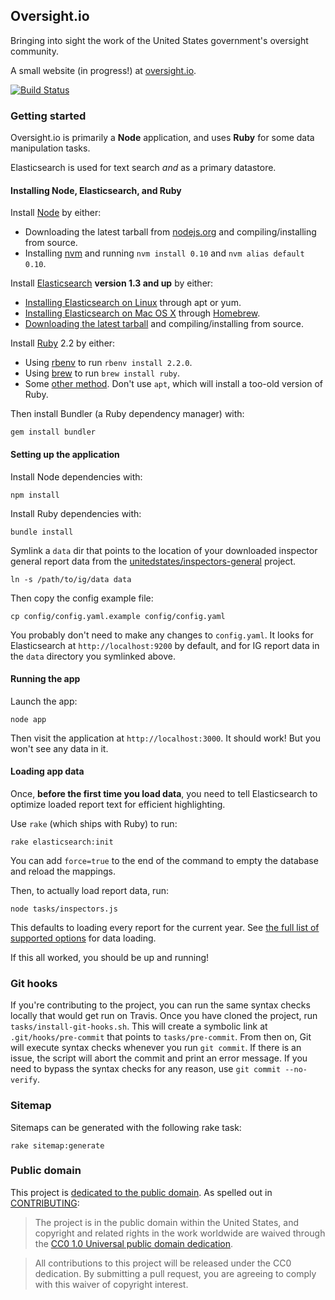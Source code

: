 ## Oversight.io

Bringing into sight the work of the United States government's oversight community.

A small website (in progress!) at [oversight.io](https://oversight.io).

[![Build Status](https://travis-ci.org/konklone/oversight.io.svg?branch=master)](https://travis-ci.org/konklone/oversight.io)

### Getting started

Oversight.io is primarily a **Node** application, and uses **Ruby** for some data manipulation tasks.

Elasticsearch is used for text search *and* as a primary datastore.

#### Installing Node, Elasticsearch, and Ruby

Install [Node](http://nodejs.org/) by either:

* Downloading the latest tarball from [nodejs.org](http://nodejs.org/) and compiling/installing from source.
* Installing [nvm](https://github.com/creationix/nvm) and running `nvm install 0.10` and `nvm alias default 0.10`.

Install [Elasticsearch](http://elasticsearch.org/) **version 1.3 and up** by either:

* [Installing Elasticsearch on Linux](http://www.elasticsearch.org/guide/en/elasticsearch/reference/current/setup-repositories.html) through apt or yum.
* [Installing Elasticsearch on Mac OS X](http://stackoverflow.com/a/22855889/16075) through [Homebrew](http://brew.sh/).
* [Downloading the latest tarball](http://www.elasticsearch.org/download/) and compiling/installing from source.

Install [Ruby](https://www.ruby-lang.org/en/) 2.2 by either:

* Using [rbenv](https://github.com/sstephenson/rbenv) to run `rbenv install 2.2.0`.
* Using [brew](http://brew.sh/) to run `brew install ruby`.
* Some [other method](https://www.ruby-lang.org/en/installation/). Don't use `apt`, which will install a too-old version of Ruby.

Then install Bundler (a Ruby dependency manager) with:

```
gem install bundler
```

#### Setting up the application

Install Node dependencies with:

```
npm install
```

Install Ruby dependencies with:

```
bundle install
```

Symlink a `data` dir that points to the location of your downloaded inspector general report data from the [unitedstates/inspectors-general](https://github.com/unitedstates/inspectors-general) project.

```
ln -s /path/to/ig/data data
```

Then copy the config example file:

```
cp config/config.yaml.example config/config.yaml
```

You probably don't need to make any changes to `config.yaml`. It looks for Elasticsearch at `http://localhost:9200` by default, and for IG report data in the `data` directory you symlinked above.

#### Running the app

Launch the app:

```
node app
```

Then visit the application at `http://localhost:3000`. It should work! But you won't see any data in it.

#### Loading app data

Once, **before the first time you load data**, you need to tell Elasticsearch to optimize loaded report text for efficient highlighting.

Use `rake` (which ships with Ruby) to run:

```
rake elasticsearch:init
```

You can add `force=true` to the end of the command to empty the database and reload the mappings.

Then, to actually load report data, run:

```
node tasks/inspectors.js
```

This defaults to loading every report for the current year. See [the full list of supported options](tasks/inspectors.js) for data loading.

If this all worked, you should be up and running!

### Git hooks
If you're contributing to the project, you can run the same syntax checks locally that would get run on Travis. Once you have cloned the project, run `tasks/install-git-hooks.sh`. This will create a symbolic link at `.git/hooks/pre-commit` that points to `tasks/pre-commit`. From then on, Git will execute syntax checks whenever you run `git commit`. If there is an issue, the script will abort the commit and print an error message. If you need to bypass the syntax checks for any reason, use `git commit --no-verify`.

### Sitemap
Sitemaps can be generated with the following rake task:

```
rake sitemap:generate
```

### Public domain

This project is [dedicated to the public domain](LICENSE). As spelled out in [CONTRIBUTING](CONTRIBUTING.md):

> The project is in the public domain within the United States, and copyright and related rights in the work worldwide are waived through the [CC0 1.0 Universal public domain dedication](http://creativecommons.org/publicdomain/zero/1.0/).

> All contributions to this project will be released under the CC0 dedication. By submitting a pull request, you are agreeing to comply with this waiver of copyright interest.
